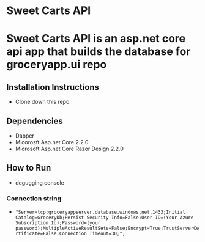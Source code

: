 # Sweet Carts API

# Sweet Carts API is an asp.net core api app that builds the database for groceryapp.ui repo

## Installation Instructions
- Clone down this repo

## Dependencies
- Dapper
- Micorosft Asp.net Core 2.2.0
- Microsoft Asp.net Core Razor Design 2.2.0

## How to Run
- degugging console

### Connection string
- ```"Server=tcp:groceryappserver.database.windows.net,1433;Initial Catalog=GroceryDb;Persist Security Info=False;User ID=(Your Azure Subscription Id);Password=(your password);MultipleActiveResultSets=False;Encrypt=True;TrustServerCertificate=False;Connection Timeout=30;";```


